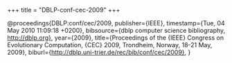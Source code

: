+++
title = "DBLP-conf-cec-2009"
+++

@proceedings{DBLP:conf/cec/2009,
   publisher={IEEE},
   timestamp={Tue, 04 May 2010 11:09:18 +0200},
   bibsource={dblp computer science bibliography, http://dblp.org},
   year={2009},
   title={Proceedings of the {IEEE} Congress on Evolutionary Computation, {CEC}
2009, Trondheim, Norway, 18-21 May, 2009},
   biburl={http://dblp.uni-trier.de/rec/bib/conf/cec/2009},
}
